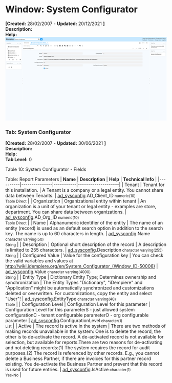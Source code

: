 # Window: System Configurator

**[Created:** 28/02/2007 - **Updated:** 20/12/2021 **]**  
**Description:**   
**Help:**   
![](/img/docs/manual/SystemConfigurator-Window_iDempiere_v12.0.0.png)

### Tab: System Configurator

**[Created:** 28/02/2007 - **Updated:** 30/06/2021 **]**   
**Description:**   
**Help:**   
**Tab Level:** 0

Table 10: System Configurator - Fields 

Table: Report Parameters
| **Name** | **Description** | **Help** | **Technical Info** |
|----------|---------------|-----------|--------------------|
| Tenant | Tenant for this installation. | A Tenant is a company or a legal entity. You cannot share data between Tenants. | [ad_sysconfig](https://idempiere-schemaspy.muriloht.com/adempiere/tables/ad_sysconfig.html).AD_Client_ID<small> numeric(10) <br/> Table Direct</small> | 
| Organization | Organizational entity within tenant | An organization is a unit of your tenant or legal entity - examples are store, department. You can share data between organizations. | [ad_sysconfig](https://idempiere-schemaspy.muriloht.com/adempiere/tables/ad_sysconfig.html).AD_Org_ID<small> numeric(10) <br/> Table Direct</small> | 
| Name | Alphanumeric identifier of the entity | The name of an entity (record) is used as an default search option in addition to the search key. The name is up to 60 characters in length. | [ad_sysconfig](https://idempiere-schemaspy.muriloht.com/adempiere/tables/ad_sysconfig.html).Name<small> character varying(50) <br/> String</small> | 
| Description | Optional short description of the record | A description is limited to 255 characters. | [ad_sysconfig](https://idempiere-schemaspy.muriloht.com/adempiere/tables/ad_sysconfig.html).Description<small> character varying(255) <br/> String</small> | 
| Configured Value | Value for the configuration key | You can check the valid variables and values at http://wiki.idempiere.org/en/System_Configurator_(Window_ID-50006) | [ad_sysconfig](https://idempiere-schemaspy.muriloht.com/adempiere/tables/ad_sysconfig.html).Value<small> character varying(4000) <br/> String</small> | 
| Entity Type | Dictionary Entity Type; Determines ownership and synchronization | The Entity Types &quot;Dictionary&quot;, &quot;iDempiere&quot; and &quot;Application&quot; might be automatically synchronized and customizations deleted or overwritten.  For customizations, copy the entity and select &quot;User&quot;! | [ad_sysconfig](https://idempiere-schemaspy.muriloht.com/adempiere/tables/ad_sysconfig.html).EntityType<small> character varying(40) <br/> Table</small> | 
| Configuration Level | Configuration Level for this parameter | Configuration Level for this parameterS - just allowed system configurationC - tenant configurable parameterO - org configurable parameter | [ad_sysconfig](https://idempiere-schemaspy.muriloht.com/adempiere/tables/ad_sysconfig.html).ConfigurationLevel<small> character(1) <br/> List</small> | 
| Active | The record is active in the system | There are two methods of making records unavailable in the system: One is to delete the record, the other is to de-activate the record. A de-activated record is not available for selection, but available for reports.There are two reasons for de-activating and not deleting records:(1) The system requires the record for audit purposes.(2) The record is referenced by other records. E.g., you cannot delete a Business Partner, if there are invoices for this partner record existing. You de-activate the Business Partner and prevent that this record is used for future entries. | [ad_sysconfig](https://idempiere-schemaspy.muriloht.com/adempiere/tables/ad_sysconfig.html).IsActive<small> character(1) <br/> Yes-No</small> | 


